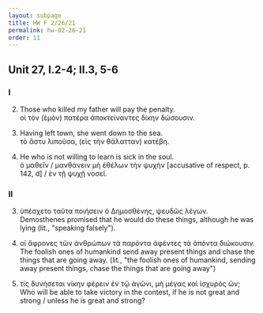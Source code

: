 ```yaml
---
layout: subpage
title: HW F 2/26/21
permalink: hw-02-26-21
order: 11
---
```


## Unit 27, I.2-4; II.3, 5-6

### I

2. Those who killed my father will pay the penalty.  
οἱ τὸν (ἐμὸν) πατέρα ἀποκτείναντες δίκην δώσουσιν.

3. Having left town, she went down to the sea.  
τὸ ἅστυ λιποῦσα, (εἰς τὴν θάλατταν) κατέβη.

4. He who is not willing to learn is sick in the soul.  
ὁ μαθεῖν / μανθάνειν μὴ ἐθέλων τὴν ψυχὴν [accusative of respect, p. 142, d] / ἐν τῇ ψυχῇ νοσεῖ.

### II

3. ὑπέσχετο ταῦτα ποιήσειν ὁ Δημοσθένης, ψευδῶς λέγων.  
Demosthenes promised that he would do these things, although he was lying (lit., "speaking falsely").

5. οἱ ἄφρονες τῶν ἀνθρώπων τὰ παρόντα ἀφέντες τὰ ἀπόντα διώκουσιν.  
The foolish ones of humankind send away present things and chase the things that are going away. (lit., "the foolish ones of humankind, sending away present things, chase the things that are going away")

6. τίς δυνήσεται νίκην φέρειν ἐν τῷ ἀγῶνι, μὴ μέγας καὶ ἰσχυρὸς ὤν;  
Who will be able to take victory in the contest, if he is not great and strong / unless he is great and strong?
